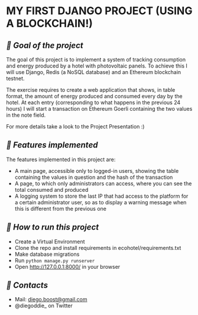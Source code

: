 # **MY FIRST DJANGO PROJECT (USING A BLOCKCHAIN!)**
## _🚀 Goal of the project_

The goal of this project is to implement a system of tracking consumption and energy produced by a hotel with photovoltaic panels.
To achieve this I will use Django, Redis (a NoSQL database) and an Ethereum blockchain testnet.

The exercise requires to create a web application that shows, in table format, the amount of energy produced and consumed every day by the hotel. At each entry (corresponding to what happens in the previous 24 hours) I will start a transaction on Ethereum Goerli containing the two values in the note field.

For more details take a look to the Project Presentation :) 

## _🚀 Features implemented_

The features implemented in this project are:
- A main page, accessible only to logged-in users, showing the table containing the values in question and the hash of the transaction
- A page, to which only administrators can access, where you can see the total consumed and produced
- A logging system to store the last IP that had access to the platform for a certain administrator user, so as to display a warning message when this is different from the previous one

## _🚀 How to run this project_
- Create a Virtual Environment
- Clone the repo and install requirements in ecohotel/requirements.txt
- Make database migrations
- Run ```python manage.py runserver```
- Open http://127.0.0.1:8000/ in your browser

## _🚀 Contacts_
- Mail: diego.boost@gmail.com
- @diegoddie_ on Twitter